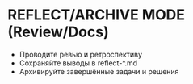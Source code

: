 # REFLECT/ARCHIVE MODE (Review/Docs)

- Проводите ревью и ретроспективу
- Сохраняйте выводы в reflect-*.md
- Архивируйте завершённые задачи и решения 